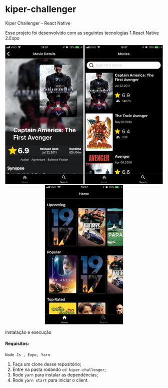 # kiper-challenger
Kiper Challenger - React Native



  Esse projeto foi desenvolvido com as seguintes tecnologias
    1.React Native
    2.Expo




<p align="center">
 <img alt="APP" src="https://github.com/alsdede/kiper-challenger/blob/master/assets/app1.jpeg" width="250px" />
  <img alt="APP" src="https://github.com/alsdede/kiper-challenger/blob/master/assets/app2.jpeg" width="250px" />
   <img alt="APP" src="https://github.com/alsdede/kiper-challenger/blob/master/assets/app3.jpeg" width="250px" />
</p>





Instalação e execução

#### Requisitos:
    Node Js , Expo, Yarn
1. Faça um clone desse repositório;
2. Entre na pasta rodando `cd kiper-challenger`;
3. Rode `yarn` para instalar as dependências;
4. Rode `yarn start` para iniciar o client.
